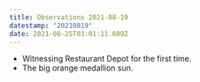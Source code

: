 ```yaml
---
title: Observations 2021-08-19
datestamp: "20210819"
date: 2021-08-25T03:01:11.609Z
---
```

- Witnessing Restaurant Depot for the first time.
- The big orange medallion sun.